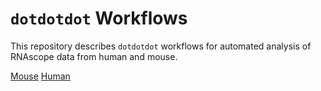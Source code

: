 # `dotdotdot` Workflows 

This repository describes  `dotdotdot` workflows for automated analysis of RNAscope data from human and mouse.

[Mouse](docs/mouse_vignette.md)
[Human](docs/human_vignette.md)
